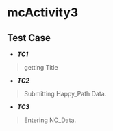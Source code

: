 # mcActivity3
## Test Case ##
- ***TC1*** 
> getting Title
- ***TC2***
> Submitting Happy_Path Data.
- ***TC3*** 
> Entering NO_Data.
